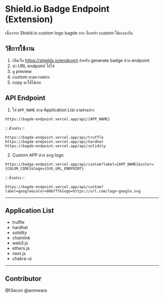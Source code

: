 # Shield.io Badge Endpoint (Extension)
เนื่องจาก Shield.io custom logo bagde ยาก ก็เลยทำ custom ใช้เองละกัน

## วิธีการใช้งาน
1. เปิดเว็บ https://shields.io/endpoint สำหรับ generate badge ด้วย endpoint
2. นำ URL endpoint ไปใส่
3. ดู preview
4. custom ตามความชอบ
5. copy มาใช้ได้เลย

## API Endpoint
1. ใส่ `APP_NAME` ตาม Application List ตามด้านล่าง
```
https://bagde-endpoint.vercel.app/api/{APP_NAME}
```
:: ตัวอย่าง ::
```
https://bagde-endpoint.vercel.app/api/truffle
https://bagde-endpoint.vercel.app/api/hardhat
https://bagde-endpoint.vercel.app/api/solidity
```

2. Custom APP ด้วย svg logo
```
https://badge-endpoint.vercel.app/api/custom?label={APP_NAME}&color={COLOR_CODE}&logo={SVG_URL_ENDPOINT}
```
:: ตัวอย่าง ::
```
https://bagde-endpoint.vercel.app/api/custom?label=google&color=00bfff&logo=https://url.com/logo-google.svg
```

---
## Application List
- truffle
- hardhat
- solidity
- chainlink
- web3.js
- ethers.js
- next.js
- chakra-ui

---
## Contributor
@I3acon @aomwara
